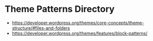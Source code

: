 # Theme Patterns Directory

- <https://developer.wordpress.org/themes/core-concepts/theme-structure/#files-and-folders>
- <https://developer.wordpress.org/themes/features/block-patterns/>
